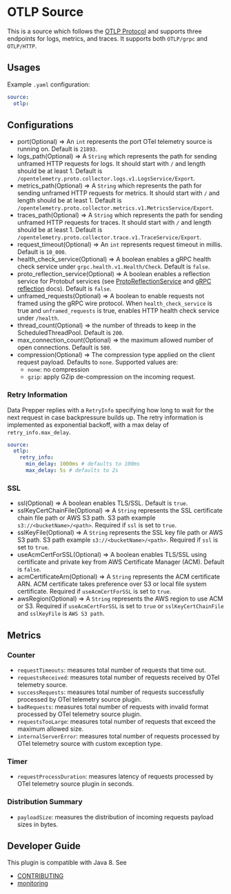 # OTLP Source

This is a source which follows the [OTLP Protocol](https://github.com/open-telemetry/oteps/blob/master/text/0035-opentelemetry-protocol.md) and supports three endpoints for logs, metrics, and traces. It supports both `OTLP/grpc` and `OTLP/HTTP`.

## Usages

Example `.yaml` configuration:

```yaml
source:
  otlp:
```

## Configurations

- port(Optional) => An `int` represents the port OTel telemetry source is running on. Default is `21893`.
- logs_path(Optional) => A `String` which represents the path for sending unframed HTTP requests for logs. It should start with `/` and length should be at least 1. Default is `/opentelemetry.proto.collector.logs.v1.LogsService/Export`.
- metrics_path(Optional) => A `String` which represents the path for sending unframed HTTP requests for metrics. It should start with `/` and length should be at least 1. Default is `/opentelemetry.proto.collector.metrics.v1.MetricsService/Export`.
- traces_path(Optional) => A `String` which represents the path for sending unframed HTTP requests for traces. It should start with `/` and length should be at least 1. Default is `/opentelemetry.proto.collector.trace.v1.TraceService/Export`.
- request_timeout(Optional) => An `int` represents request timeout in millis. Default is `10_000`.
- health_check_service(Optional) => A boolean enables a gRPC health check service under `grpc.health.v1.Health/Check`. Default is `false`.
- proto_reflection_service(Optional) => A boolean enables a reflection service for Protobuf services (see [ProtoReflectionService](https://grpc.github.io/grpc-java/javadoc/io/grpc/protobuf/services/ProtoReflectionService.html) and [gRPC reflection](https://github.com/grpc/grpc-java/blob/master/documentation/server-reflection-tutorial.md) docs). Default is `false`.
- unframed_requests(Optional) => A boolean to enable requests not framed using the gRPC wire protocol. When `health_check_service` is true and `unframed_requests` is true, enables HTTP health check service under `/health`.
- thread_count(Optional) => the number of threads to keep in the ScheduledThreadPool. Default is `200`.
- max_connection_count(Optional) => the maximum allowed number of open connections. Default is `500`.
- compression(Optional) => The compression type applied on the client request payload. Defaults to `none`. Supported values are:
  - `none`: no compression
  - `gzip`: apply GZip de-compression on the incoming request.

### Retry Information

Data Prepper replies with a `RetryInfo` specifying how long to wait for the next request in case backpressure builds up. The retry information is implemented as exponential backoff, with a max delay of `retry_info.max_delay`.

```yaml
source:
  otlp:
    retry_info:
      min_delay: 1000ms # defaults to 100ms
      max_delay: 5s # defaults to 2s
```

### SSL

- ssl(Optional) => A boolean enables TLS/SSL. Default is `true`.
- sslKeyCertChainFile(Optional) => A `String` represents the SSL certificate chain file path or AWS S3 path. S3 path example `s3://<bucketName>/<path>`. Required if `ssl` is set to `true`.
- sslKeyFile(Optional) => A `String` represents the SSL key file path or AWS S3 path. S3 path example `s3://<bucketName>/<path>`. Required if `ssl` is set to `true`.
- useAcmCertForSSL(Optional) => A boolean enables TLS/SSL using certificate and private key from AWS Certificate Manager (ACM). Default is `false`.
- acmCertificateArn(Optional) => A `String` represents the ACM certificate ARN. ACM certificate takes preference over S3 or local file system certificate. Required if `useAcmCertForSSL` is set to `true`.
- awsRegion(Optional) => A `String` represents the AWS region to use ACM or S3. Required if `useAcmCertForSSL` is set to `true` or `sslKeyCertChainFile` and `sslKeyFile` is `AWS S3 path`.

## Metrics

### Counter

- `requestTimeouts`: measures total number of requests that time out.
- `requestsReceived`: measures total number of requests received by OTel telemetry source.
- `successRequests`: measures total number of requests successfully processed by OTel telemetry source plugin.
- `badRequests`: measures total number of requests with invalid format processed by OTel telemetry source plugin.
- `requestsTooLarge`: measures total number of requests that exceed the maximum allowed size.
- `internalServerError`: measures total number of requests processed by OTel telemetry source with custom exception type.

### Timer

- `requestProcessDuration`: measures latency of requests processed by OTel telemetry source plugin in seconds.

### Distribution Summary

- `payloadSize`: measures the distribution of incoming requests payload sizes in bytes.

## Developer Guide

This plugin is compatible with Java 8. See

- [CONTRIBUTING](https://github.com/opensearch-project/data-prepper/blob/main/CONTRIBUTING.md)
- [monitoring](https://github.com/opensearch-project/data-prepper/blob/main/docs/monitoring.md)
